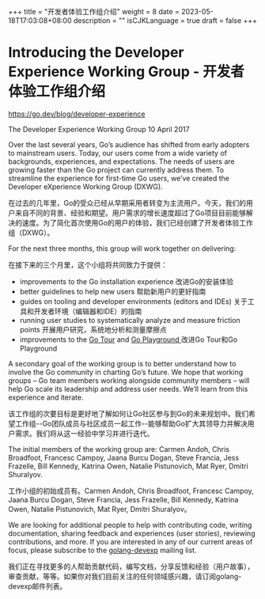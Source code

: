 +++
title = "开发者体验工作组介绍"
weight = 8
date = 2023-05-18T17:03:08+08:00
description = ""
isCJKLanguage = true
draft = false
+++

# Introducing the Developer Experience Working Group - 开发者体验工作组介绍

https://go.dev/blog/developer-experience

The Developer Experience Working Group
10 April 2017

Over the last several years, Go’s audience has shifted from early adopters to mainstream users. Today, our users come from a wide variety of backgrounds, experiences, and expectations. The needs of users are growing faster than the Go project can currently address them. To streamline the experience for first-time Go users, we’ve created the Developer eXperience Working Group (DXWG).

在过去的几年里，Go的受众已经从早期采用者转变为主流用户。今天，我们的用户来自不同的背景、经验和期望。用户需求的增长速度超过了Go项目目前能够解决的速度。为了简化首次使用Go的用户的体验，我们已经创建了开发者体验工作组（DXWG）。

For the next three months, this group will work together on delivering:

在接下来的三个月里，这个小组将共同致力于提供：

- improvements to the Go installation experience 改进Go的安装体验
- better guidelines to help new users 帮助新用户的更好指南
- guides on tooling and developer environments (editors and IDEs) 关于工具和开发者环境（编辑器和IDE）的指南
- running user studies to systematically analyze and measure friction points 开展用户研究，系统地分析和测量摩擦点
- improvements to the [Go Tour](https://go.dev/tour/) and [Go Playground ](https://go.dev/play/) 改进Go Tour和Go Playground

A secondary goal of the working group is to better understand how to involve the Go community in charting Go’s future. We hope that working groups – Go team members working alongside community members – will help Go scale its leadership and address user needs. We’ll learn from this experience and iterate.

该工作组的次要目标是更好地了解如何让Go社区参与到Go的未来规划中。我们希望工作组--Go团队成员与社区成员一起工作--能够帮助Go扩大其领导力并解决用户需求。我们将从这一经验中学习并进行迭代。

The initial members of the working group are: Carmen Andoh, Chris Broadfoot, Francesc Campoy, Jaana Burcu Dogan, Steve Francia, Jess Frazelle, Bill Kennedy, Katrina Owen, Natalie Pistunovich, Mat Ryer, Dmitri Shuralyov.

工作小组的初始成员有。Carmen Andoh, Chris Broadfoot, Francesc Campoy, Jaana Burcu Dogan, Steve Francia, Jess Frazelle, Bill Kennedy, Katrina Owen, Natalie Pistunovich, Mat Ryer, Dmitri Shuralyov。

We are looking for additional people to help with contributing code, writing documentation, sharing feedback and experiences (user stories), reviewing contributions, and more. If you are interested in any of our current areas of focus, please subscribe to the [golang-devexp](https://groups.google.com/forum/#!forum/golang-devexp) mailing list.

我们正在寻找更多的人帮助贡献代码，编写文档，分享反馈和经验（用户故事），审查贡献，等等。如果你对我们目前关注的任何领域感兴趣，请订阅golang-devexp邮件列表。
